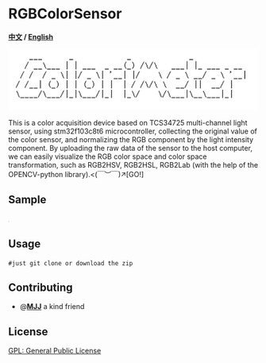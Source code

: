 # RGBColorSensor

**[中文](./README.md) / [English](./README_EN.md)**

<img src="./assets/image-20230604002839128.png" alt="image-20230604002839128" style="zoom:200%;" />

This is a color acquisition device based on TCS34725 multi-channel light sensor, using stm32f103c8t6 microcontroller, collecting the original value of the color sensor, and normalizing the RGB component by the light intensity component. By uploading the raw data of the sensor to the host computer, we can easily visualize the RGB color space and color space transformation, such as RGB2HSV, RGB2HSL, RGB2Lab (with the help of the OPENCV-python library).<(￣︶￣)↗[GO!]

## Sample

<img src="./assets/1.jpg" alt="1" style="zoom:10%;" />

## Usage

```Shell
#just git clone or download the zip
```

## Contributing

- @**[MJJ](https://github.com/2481366805)** a kind friend

## License

[GPL: General Public License](LICENSE) 